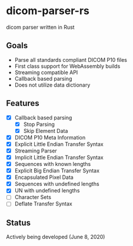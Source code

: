 # dicom-parser-rs
dicom parser written in Rust

## Goals

* Parse all standards compliant DICOM P10 files
* First class support for WebAssembly builds 
* Streaming compatible API
* Callback based parsing
* Does not utilize data dictionary

## Features

* [X] Callback based parsing
    * [X] Stop Parsing
    * [X] Skip Element Data
* [X] DICOM P10 Meta Information
* [X] Explicit Little Endian Transfer Syntax
* [X] Streaming Parser
* [X] Implicit Little Endian Transfer Syntax
* [X] Sequences with known lengths
* [X] Explicit Big Endian Transfer Syntax
* [X] Encapsulated Pixel Data
* [X] Sequences with undefined lengths
* [X] UN with undefined lengths
* [ ] Character Sets
* [ ] Deflate Transfer Syntax

## Status

Actively being developed (June 8, 2020)

